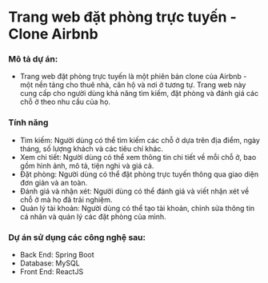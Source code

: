 # Trang web đặt phòng trực tuyến - Clone Airbnb

### Mô tả dự án:
- Trang web đặt phòng trực tuyến là một phiên bản clone của Airbnb - một nền tảng cho thuê nhà, căn hộ và nơi ở tương tự. Trang web này cung cấp cho người dùng khả năng tìm kiếm, đặt phòng và đánh giá các chỗ ở theo nhu cầu của họ.

### Tính năng
- Tìm kiếm: Người dùng có thể tìm kiếm các chỗ ở dựa trên địa điểm, ngày tháng, số lượng khách và các tiêu chí khác.
- Xem chi tiết: Người dùng có thể xem thông tin chi tiết về mỗi chỗ ở, bao gồm hình ảnh, mô tả, tiện nghi và giá cả.
- Đặt phòng: Người dùng có thể đặt phòng trực tuyến thông qua giao diện đơn giản và an toàn.
- Đánh giá và nhận xét: Người dùng có thể đánh giá và viết nhận xét về chỗ ở mà họ đã trải nghiệm.
- Quản lý tài khoản: Người dùng có thể tạo tài khoản, chỉnh sửa thông tin cá nhân và quản lý các đặt phòng của mình.

### Dự án sử dụng các công nghệ sau:
- Back End: Spring Boot
- Database: MySQL
- Front End: ReactJS
